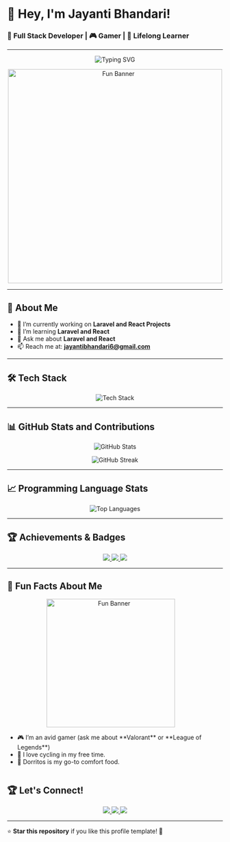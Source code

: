 # 👋 Hey, I'm Jayanti Bhandari!
### 🚀 Full Stack Developer | 🎮 Gamer | 🌱 Lifelong Learner

---

<!-- Animated Typing Text -->
<p align="center">
  <img src="https://readme-typing-svg.demolab.com?font=Fira+Code&size=22&duration=4000&pause=1000&color=FF6347&center=true&width=435&lines=Welcome+to+my+GitHub!;I+love+coding+and+building+projects;Let's+connect+and+create+something+awesome!" alt="Typing SVG" />
</p>

<!-- Fun GIF Banner -->
<p align="center">
  <img src="https://media.giphy.com/media/JIX9t2j0ZTN9S/giphy.gif" alt="Fun Banner" width="500"/>
</p>

---

## 🌟 **About Me**
- 🔭 I’m currently working on **Laravel and React Projects**  
- 🌱 I’m learning **Laravel and React**  
- 💬 Ask me about **Laravel and React**  
- 📫 Reach me at: **jayantibhandari6@gmail.com**

---

## 🛠️ **Tech Stack**
<p align="center">
  <img src="https://skillicons.dev/icons?i=html,css,js,react,python,nodejs,java,github,git,vscode" alt="Tech Stack"/>
</p>

---

## 📊 **GitHub Stats and Contributions**
<p align="center">
  <img src="https://github-readme-stats.vercel.app/api?username=jayantibhandari&show_icons=true&count_private=true&hide=prs&theme=radical" alt="GitHub Stats" />
</p>

<p align="center">
  <img src="https://github-readme-streak-stats.herokuapp.com/?user=jayantibhandari&theme=radical&date_format=M%20j%5B%2C%20Y%5D" alt="GitHub Streak"/>
</p>

---

## 📈 **Programming Language Stats**
<p align="center">
  <img src="https://github-readme-stats.vercel.app/api/top-langs/?username=jayantibhandari&layout=compact&theme=radical" alt="Top Languages" />
</p>

---

## 🏆 **Achievements & Badges**
<p align="center">
  <a href="https://www.freecodecamp.org/jayantibhandari">
    <img src="https://img.shields.io/badge/-freeCodeCamp-F7B500?style=for-the-badge&logo=freecodecamp&logoColor=white" />
  </a>
  <a href="https://www.linkedin.com/in/jayantibhandari">
    <img src="https://img.shields.io/badge/-LinkedIn-blue?style=for-the-badge&logo=linkedin" />
  </a>
  <a href="https://www.hackerrank.com/jayantibhandari">
    <img src="https://img.shields.io/badge/-HackerRank-2EC866?style=for-the-badge&logo=hackerrank&logoColor=white" />
  </a>
</p>

---


## 💬 **Fun Facts About Me**

<div align="center">
  <!-- Fun GIF -->
  <img src="https://i.giphy.com/media/v1.Y2lkPTc5MGI3NjExb3ZuNmtjenY5eG5ucTN3Z3YwNDZ5NDkzOGUzaXkxZGh6NjloeGJ2eiZlcD12MV9pbnRlcm5hbF9naWZfYnlfaWQmY3Q9Zw/y0NFayaBeiWEU/giphy.gif" alt="Fun Banner" width="300" style="margin-right: 20px; display: inline-block;"/>

  <!-- Fun Facts Text -->
  <ul style="display: inline-block; text-align:left; vertical-align: top;">
    <li>🎮 I’m an avid gamer (ask me about **Valorant** or **League of Legends**)</li>
    <li>🚴 I love cycling in my free time.</li>
    <li>🍕 Dorritos is my go-to comfort food.</li>
  </ul>
</div>





## 🏆 **Let's Connect!**
<p align="center">
  <a href="https://github.com/jayantibhandari">
    <img src="https://img.shields.io/badge/GitHub-%23121011.svg?&style=for-the-badge&logo=github&logoColor=white" />
  </a>
  <a href="https://linkedin.com/in/jayantibhandari">
    <img src="https://img.shields.io/badge/LinkedIn-%230077B5.svg?&style=for-the-badge&logo=linkedin&logoColor=white" />
  </a>
  <a href="mailto:your.jayantibhandari6@example.com">
    <img src="https://img.shields.io/badge/Email-%23121011.svg?&style=for-the-badge&logo=gmail&logoColor=white" />
  </a>
</p>

---

⭐ **Star this repository** if you like this profile template! 🎉
